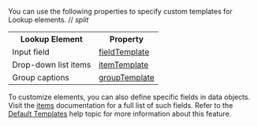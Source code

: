 You can use the following properties to specify custom templates for Lookup elements.
// _split_

<table class="dx-table">
    <tr>
        <th>Lookup Element</th>
        <th>Property</th>
    </tr>
    <tr>
        <td>Input field</td>
        <td><a href="https://js.devexpress.com/Documentation/ApiReference/UI_Components/dxLookup/Configuration/#fieldTemplate">fieldTemplate</a></td>
    </tr>
    <tr>
        <td>Drop-down list items</td>
        <td><a href="https://js.devexpress.com/Documentation/ApiReference/UI_Components/dxLookup/Configuration/#itemTemplate">itemTemplate</a></td>
    </tr> 
    <tr>
        <td>Group captions</td>
        <td><a href="https://js.devexpress.com/Documentation/ApiReference/UI_Components/dxLookup/Configuration/#groupTemplate">groupTemplate</a></td>
    </tr> 
</table>

To customize elements, you can also define specific fields in data objects. Visit the [items](/Documentation/ApiReference/UI_Components/dxLookup/Configuration/items/) documentation for a full list of such fields. Refer to the [Default Templates](/Documentation/Guide/UI_Components/Common/Templates/#Default_Templates) help topic for more information about this feature.
